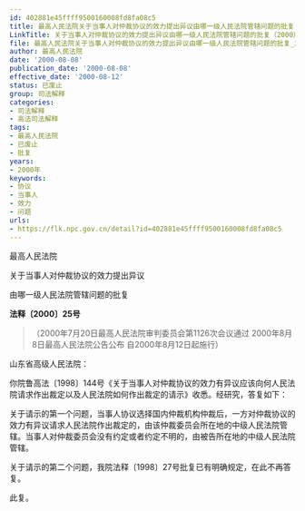 ```yaml
---
id: 402881e45ffff9500160008fd8fa08c5
title: 最高人民法院关于当事人对仲裁协议的效力提出异议由哪一级人民法院管辖问题的批复
LinkTitle: 关于当事人对仲裁协议的效力提出异议由哪一级人民法院管辖问题的批复（2000）
file: 最高人民法院关于当事人对仲裁协议的效力提出异议由哪一级人民法院管辖问题的批复_20000808_402881e45ffff9500160008fd8fa08c5.docx
author: 最高人民法院
date: '2000-08-08'
publication_date: '2000-08-08'
effective_date: '2000-08-12'
status: 已废止
group: 司法解释
categories:
- 司法解释
- 高法司法解释
tags:
- 最高人民法院
- 已废止
- 批复
years:
- 2000年
keywords:
- 协议
- 当事人
- 效力
- 问题
urls:
- https://flk.npc.gov.cn/detail?id=402881e45ffff9500160008fd8fa08c5
---
```


最高人民法院

关于当事人对仲裁协议的效力提出异议

由哪一级人民法院管辖问题的批复

**法释〔2000〕25号**

> （2000年7月20日最高人民法院审判委员会第1126次会议通过 2000年8月8日最高人民法院公告公布 自2000年8月12日起施行）

山东省高级人民法院：

你院鲁高法〔1998〕144号《关于当事人对仲裁协议的效力有异议应该向何人民法院请求作出裁定以及人民法院如何作出裁定的请示》收悉。经研究，答复如下：

关于请示的第一个问题，当事人协议选择国内仲裁机构仲裁后，一方对仲裁协议的效力有异议请求人民法院作出裁定的，由该仲裁委员会所在地的中级人民法院管辖。当事人对仲裁委员会没有约定或者约定不明的，由被告所在地的中级人民法院管辖。

关于请示的第二个问题，我院法释〔1998〕27号批复已有明确规定，在此不再答复。

此复。
